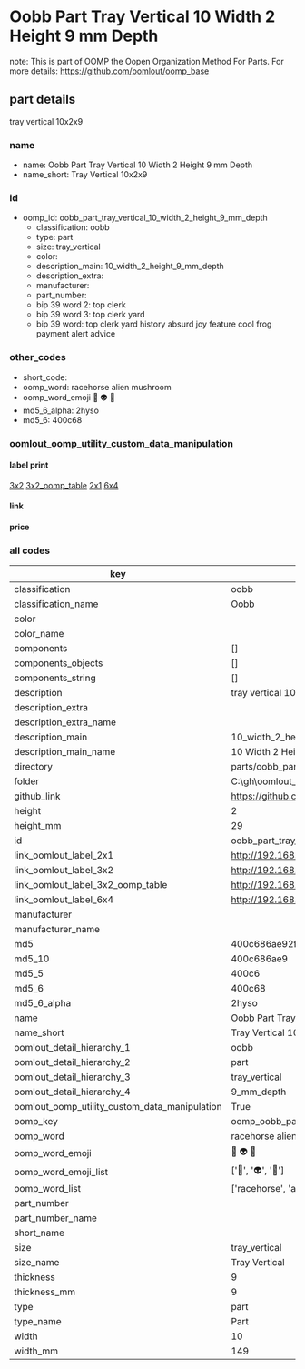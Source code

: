 # Oobb Part Tray Vertical 10 Width 2 Height 9 mm Depth  

note: This is part of OOMP the Oopen Organization Method For Parts. For more details: https://github.com/oomlout/oomp_base

##  part details
  



tray vertical 10x2x9



### name
* name: Oobb Part Tray Vertical 10 Width 2 Height 9 mm Depth
* name_short: Tray Vertical 10x2x9 
### id
* oomp_id: oobb_part_tray_vertical_10_width_2_height_9_mm_depth
  * classification: oobb
  * type: part
  * size: tray_vertical
  * color: 
  * description_main: 10_width_2_height_9_mm_depth
  * description_extra: 
  * manufacturer: 
  * part_number: 
  * bip 39 word 2: top clerk
  * bip 39 word 3: top clerk yard
  * bip 39 word: top clerk yard history absurd joy feature cool frog payment alert advice

### other_codes
* short_code: 
* oomp_word: racehorse alien mushroom
* oomp_word_emoji :racehorse: :alien: :mushroom:
* md5_6_alpha: 2hyso
* md5_6: 400c68






### oomlout_oomp_utility_custom_data_manipulation
#### label print
[3x2](http://192.168.1.245:1112/?label=oomp%202hyso)
[3x2_oomp_table](http://192.168.1.108:1112/?label=oomp%202hyso)
[2x1](http://192.168.1.242:1112/?label=oomp%202hyso)
[6x4](http://192.168.1.55:1112/?label=oomp%202hyso)    

#### link

                              

#### price







### all codes 
| key | value |  
| --- | --- |  
| classification | oobb |  
| classification_name | Oobb |  
| color |  |  
| color_name |  |  
| components | [] |  
| components_objects | [] |  
| components_string | [] |  
| description | tray vertical 10x2x9 |  
| description_extra |  |  
| description_extra_name |  |  
| description_main | 10_width_2_height_9_mm_depth |  
| description_main_name | 10 Width 2 Height 9 mm Depth |  
| directory | parts/oobb_part_tray_vertical_10_width_2_height_9_mm_depth |  
| folder | C:\gh\oomlout_oobb_version_4_generated_parts\parts\oobb_part_tray_vertical_10_width_2_height_9_mm_depth |  
| github_link | https://github.com/oomlout/oomlout_oomp_part_src/tree/main/parts/oobb_part_tray_vertical_10_width_2_height_9_mm_depth |  
| height | 2 |  
| height_mm | 29 |  
| id | oobb_part_tray_vertical_10_width_2_height_9_mm_depth |  
| link_oomlout_label_2x1 | http://192.168.1.242:1112/?label=oomp%202hyso |  
| link_oomlout_label_3x2 | http://192.168.1.245:1112/?label=oomp%202hyso |  
| link_oomlout_label_3x2_oomp_table | http://192.168.1.108:1112/?label=oomp%202hyso |  
| link_oomlout_label_6x4 | http://192.168.1.55:1112/?label=oomp%202hyso |  
| manufacturer |  |  
| manufacturer_name |  |  
| md5 | 400c686ae92fca85e20086c3fd8a9f27 |  
| md5_10 | 400c686ae9 |  
| md5_5 | 400c6 |  
| md5_6 | 400c68 |  
| md5_6_alpha | 2hyso |  
| name | Oobb Part Tray Vertical 10 Width 2 Height 9 mm Depth |  
| name_short | Tray Vertical 10x2x9  |  
| oomlout_detail_hierarchy_1 | oobb |  
| oomlout_detail_hierarchy_2 | part |  
| oomlout_detail_hierarchy_3 | tray_vertical |  
| oomlout_detail_hierarchy_4 | 9_mm_depth |  
| oomlout_oomp_utility_custom_data_manipulation | True |  
| oomp_key | oomp_oobb_part_tray_vertical_10_width_2_height_9_mm_depth |  
| oomp_word | racehorse alien mushroom |  
| oomp_word_emoji | :racehorse: :alien: :mushroom: |  
| oomp_word_emoji_list | [':racehorse:', ':alien:', ':mushroom:'] |  
| oomp_word_list | ['racehorse', 'alien', 'mushroom'] |  
| part_number |  |  
| part_number_name |  |  
| short_name |  |  
| size | tray_vertical |  
| size_name | Tray Vertical |  
| thickness | 9 |  
| thickness_mm | 9 |  
| type | part |  
| type_name | Part |  
| width | 10 |  
| width_mm | 149 |  
